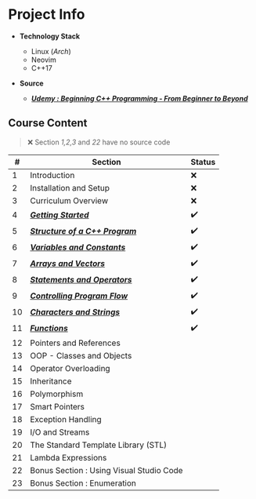 <!-- cSpell:ignore Neovim, Udemy -->
# Project Info

- **Technology Stack**
  - Linux (*Arch*)
  - Neovim
  - C++17

- **Source**
  - ***[Udemy : Beginning C++ Programming - From Beginner to Beyond](https://www.udemy.com/course/beginning-c-plus-plus-programming/)***

## Course Content

> :x: Section *1,2,3* and *22* have no source code

| #   | Section                                                           | Status             |
| --- | ----------------------------------------------------------------- | ------------------ |
| 1   | Introduction                                                      | :x:                |
| 2   | Installation and Setup                                            | :x:                |
| 3   | Curriculum Overview                                               | :x:                |
| 4   | [***Getting Started***](04-getting-started)                       | :heavy_check_mark: |
| 5   | [***Structure of a C++ Program***](05-structure-of-a-cpp-program) | :heavy_check_mark: |
| 6   | [***Variables and Constants***](06-variables-and-constants)       | :heavy_check_mark: |
| 7   | [***Arrays and Vectors***](07-arrays-and-vectors)                 | :heavy_check_mark: |
| 8   | [***Statements and Operators***](08-statements-and-operators)     | :heavy_check_mark: |
| 9   | [***Controlling Program Flow***](09-controlling-program-flow)     | :heavy_check_mark: |
| 10  | [***Characters and Strings***](10-characters-and-strings)         | :heavy_check_mark: |
| 11  | [***Functions***](11-functions)                                   | :heavy_check_mark: |
| 12  | Pointers and References                                           |
| 13  | OOP - Classes and Objects                                         |
| 14  | Operator Overloading                                              |
| 15  | Inheritance                                                       |
| 16  | Polymorphism                                                      |
| 17  | Smart Pointers                                                    |
| 18  | Exception Handling                                                |
| 19  | I/O and Streams                                                   |
| 20  | The Standard Template Library (STL)                               |
| 21  | Lambda Expressions                                                |
| 22  | Bonus Section : Using Visual Studio Code                          |
| 23  | Bonus Section : Enumeration                                       |
